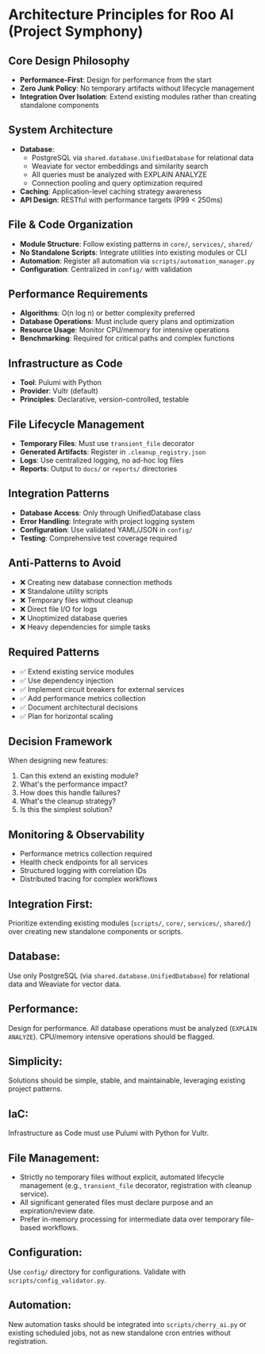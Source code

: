 # Architecture Principles for Roo AI (Project Symphony)

## Core Design Philosophy
- **Performance-First**: Design for performance from the start
- **Zero Junk Policy**: No temporary artifacts without lifecycle management
- **Integration Over Isolation**: Extend existing modules rather than creating standalone components

## System Architecture
- **Database**: 
  - PostgreSQL via `shared.database.UnifiedDatabase` for relational data
  - Weaviate for vector embeddings and similarity search
  - All queries must be analyzed with EXPLAIN ANALYZE
  - Connection pooling and query optimization required
- **Caching**: Application-level caching strategy awareness
- **API Design**: RESTful with performance targets (P99 < 250ms)

## File & Code Organization
- **Module Structure**: Follow existing patterns in `core/`, `services/`, `shared/`
- **No Standalone Scripts**: Integrate utilities into existing modules or CLI
- **Automation**: Register all automation via `scripts/automation_manager.py`
- **Configuration**: Centralized in `config/` with validation

## Performance Requirements
- **Algorithms**: O(n log n) or better complexity preferred
- **Database Operations**: Must include query plans and optimization
- **Resource Usage**: Monitor CPU/memory for intensive operations
- **Benchmarking**: Required for critical paths and complex functions

## Infrastructure as Code
- **Tool**: Pulumi with Python
- **Provider**: Vultr (default)
- **Principles**: Declarative, version-controlled, testable

## File Lifecycle Management
- **Temporary Files**: Must use `transient_file` decorator
- **Generated Artifacts**: Register in `.cleanup_registry.json`
- **Logs**: Use centralized logging, no ad-hoc log files
- **Reports**: Output to `docs/` or `reports/` directories

## Integration Patterns
- **Database Access**: Only through UnifiedDatabase class
- **Error Handling**: Integrate with project logging system
- **Configuration**: Use validated YAML/JSON in `config/`
- **Testing**: Comprehensive test coverage required

## Anti-Patterns to Avoid
- ❌ Creating new database connection methods
- ❌ Standalone utility scripts
- ❌ Temporary files without cleanup
- ❌ Direct file I/O for logs
- ❌ Unoptimized database queries
- ❌ Heavy dependencies for simple tasks

## Required Patterns
- ✅ Extend existing service modules
- ✅ Use dependency injection
- ✅ Implement circuit breakers for external services
- ✅ Add performance metrics collection
- ✅ Document architectural decisions
- ✅ Plan for horizontal scaling

## Decision Framework
When designing new features:
1. Can this extend an existing module?
2. What's the performance impact?
3. How does this handle failures?
4. What's the cleanup strategy?
5. Is this the simplest solution?

## Monitoring & Observability
- Performance metrics collection required
- Health check endpoints for all services
- Structured logging with correlation IDs
- Distributed tracing for complex workflows

## Integration First:
Prioritize extending existing modules (`scripts/`, `core/`, `services/`, `shared/`) over creating new standalone components or scripts.

## Database:
Use only PostgreSQL (via `shared.database.UnifiedDatabase`) for relational data and Weaviate for vector data.

## Performance:
Design for performance. All database operations must be analyzed (`EXPLAIN ANALYZE`). CPU/memory intensive operations should be flagged.

## Simplicity:
Solutions should be simple, stable, and maintainable, leveraging existing project patterns.

## IaC:
Infrastructure as Code must use Pulumi with Python for Vultr.

## File Management:
- Strictly no temporary files without explicit, automated lifecycle management (e.g., `transient_file` decorator, registration with cleanup service).
- All significant generated files must declare purpose and an expiration/review date.
- Prefer in-memory processing for intermediate data over temporary file-based workflows.

## Configuration:
Use `config/` directory for configurations. Validate with `scripts/config_validator.py`.

## Automation:
New automation tasks should be integrated into `scripts/cherry_ai.py` or existing scheduled jobs, not as new standalone cron entries without registration.